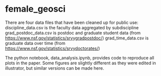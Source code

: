 # female_geosci

There are four data files that have been cleaned up for public use:
discipline_data.csv is the faculty data aggregated by subdiscipline
grad_postdoc_data.csv is postdoc and graduate student data (from https://www.nsf.gov/statistics/srvygradpostdoc/)
grad_time_data.csv is graduate data over time (from https://www.nsf.gov/statistics/srvydoctorates/)

The python notebook, data_analysis.ipynb, provides code to reproduce all plots in the paper. Some figures are slightly different as they were edited in illustrator, but similar versions can be made here. 
